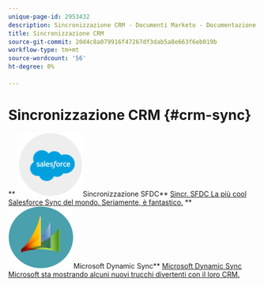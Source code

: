 ```yaml
---
unique-page-id: 2953432
description: Sincronizzazione CRM - Documenti Marketo - Documentazione del prodotto
title: Sincronizzazione CRM
source-git-commit: 20d4c8a079916f47267df3dab5a8e663f6eb019b
workflow-type: tm+mt
source-wordcount: '56'
ht-degree: 0%

---
```



# Sincronizzazione CRM {#crm-sync}

** ![Sincronizzazione SFDC](assets/sfdc.png)Sincronizzazione SFDC** [Sincr. SFDC La più cool Salesforce Sync del mondo. Seriamente, è fantastico.](https://docs.marketo.com/display/DOCS/Salesforce+Sync)     ** ![Microsoft Dynamic Sync](assets/dynamics.png)Microsoft Dynamic Sync** [Microsoft Dynamic Sync Microsoft sta mostrando alcuni nuovi trucchi divertenti con il loro CRM.](https://docs.marketo.com/display/DOCS/Microsoft+Dynamics+Sync)